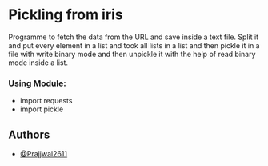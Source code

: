 # Pickling from iris

Programme to fetch the data from the URL and save inside a text file.
Split it and put every element in a list and took all lists in a
list and then pickle it in a file with write binary mode and then
unpickle it with the help of read binary mode inside a list.

### Using Module:
- import requests
- import pickle


## Authors

- [@Prajjwal2611](https://www.github.com/Prajjwal2611)

